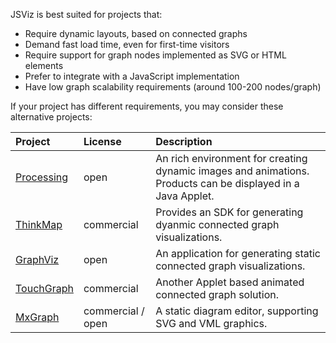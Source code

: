 JSViz is best suited for projects that:
  * Require dynamic layouts, based on connected graphs
  * Demand fast load time, even for first-time visitors
  * Require support for graph nodes implemented as SVG or HTML elements
  * Prefer to integrate with a JavaScript implementation
  * Have low graph scalability requirements (around 100-200 nodes/graph)

If your project has different requirements, you may consider these alternative projects:

| **Project** | **License** | **Description** |
|:------------|:------------|:----------------|
| [Processing](http://www.processing.org/) | open        | An rich environment for creating dynamic images and animations. Products can be displayed in a Java Applet. |
| [ThinkMap](http://www.thinkmap.com/) | commercial  | Provides an SDK for generating dyanmic connected graph visualizations. |
| [GraphViz](http://www.graphviz.org/) | open        | An application for generating static connected graph visualizations. |
| [TouchGraph](http://www.touchgraph.com/) | commercial  | Another Applet based animated connected graph solution. |
| [MxGraph](http://www.mxgraph.com/) | commercial / open | A static diagram editor, supporting SVG and VML graphics. |